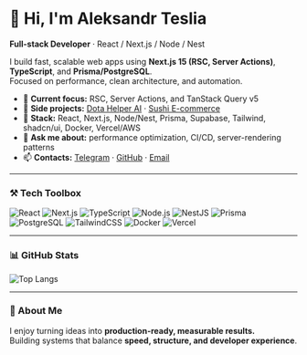 # 👋 Hi, I'm Aleksandr Teslia  
**Full-stack Developer** · React / Next.js / Node / Nest  

I build fast, scalable web apps using **Next.js 15 (RSC, Server Actions)**, **TypeScript**, and **Prisma/PostgreSQL**.  
Focused on performance, clean architecture, and automation.  

- 🚀 **Current focus:** RSC, Server Actions, and TanStack Query v5  
- 🧩 **Side projects:** [Dota Helper AI](https://github.com/puffynNeroun/dota--helper) · [Sushi E-commerce](https://github.com/puffynNeroun/sushi-store)  
- 🧠 **Stack:** React, Next.js, Node/Nest, Prisma, Supabase, Tailwind, shadcn/ui, Docker, Vercel/AWS  
- 💬 **Ask me about:** performance optimization, CI/CD, server-rendering patterns  
- 📫 **Contacts:** [Telegram](https://t.me/lilerrpamp) · [GitHub](https://github.com/puffynNeroun) · [Email](mailto:rememberfox00@gmail.com)

---

### ⚒️ Tech Toolbox
![React](https://img.shields.io/badge/-React-0A1A2F?style=flat&logo=react&logoColor=61DAFB)
![Next.js](https://img.shields.io/badge/-Next.js-0A1A2F?style=flat&logo=nextdotjs)
![TypeScript](https://img.shields.io/badge/-TypeScript-0A1A2F?style=flat&logo=typescript)
![Node.js](https://img.shields.io/badge/-Node.js-0A1A2F?style=flat&logo=node.js)
![NestJS](https://img.shields.io/badge/-NestJS-0A1A2F?style=flat&logo=nestjs)
![Prisma](https://img.shields.io/badge/-Prisma-0A1A2F?style=flat&logo=prisma)
![PostgreSQL](https://img.shields.io/badge/-PostgreSQL-0A1A2F?style=flat&logo=postgresql)
![TailwindCSS](https://img.shields.io/badge/-TailwindCSS-0A1A2F?style=flat&logo=tailwindcss)
![Docker](https://img.shields.io/badge/-Docker-0A1A2F?style=flat&logo=docker)
![Vercel](https://img.shields.io/badge/-Vercel-0A1A2F?style=flat&logo=vercel)

---

### 📊 GitHub Stats
![Top Langs](https://github-readme-stats.vercel.app/api/top-langs/?username=puffynNeroun&layout=compact&theme=github_dark&hide_border=true)

---

### 🧭 About Me
I enjoy turning ideas into **production-ready, measurable results.**  
Building systems that balance **speed, structure, and developer experience**.
